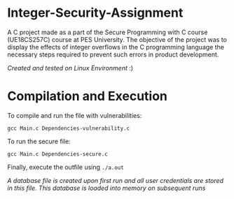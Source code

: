 # Integer-Security-Assignment
A C project made as a part of the Secure Programming with C course (UE18CS257C) course at PES University. The objective of the project was to display the effects of integer overflows in the C programming language the necessary steps required to prevent such errors in product development.

*Created and tested on Linux Environment* :)

# Compilation and Execution
To compile and run the file with vulnerabilities: 

```gcc Main.c Dependencies-vulnerability.c```

To run the secure file: 

```gcc Main.c Dependencies-secure.c```

Finally, execute the outfile using ```./a.out```

*A database file is created upon first run and all user credentials are stored in this file. This database is loaded into memory on subsequent runs*
